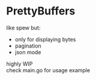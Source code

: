# PrettyBuffers

like spew but:
- only for displaying bytes
- pagination
- json mode

highly WIP  
check main.go for usage example
